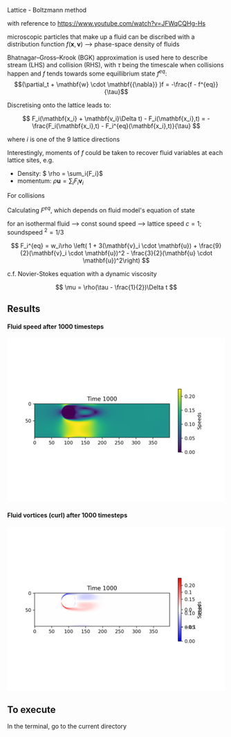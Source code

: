 Lattice - Boltzmann method

with reference to https://www.youtube.com/watch?v=JFWqCQHg-Hs

microscopic particles that make up a fluid can be discribed with a distribution function $f(\mathbf{x},\mathbf{v})$ --> phase-space density of fluids 

Bhatnagar–Gross–Krook (BGK) approximation is used here to describe stream (LHS) and collision (RHS), with $\tau$ being the timescale when collisions happen and $f$ tends towards some equillibrium state $f^{eq}$:
$$(\partial_t + \mathbf{w} \cdot \mathbf{{\nabla}}  )f = -\frac{f - f^{eq}}{\tau}$$ 

Discretising onto the lattice leads to:

$$
F_i(\mathbf{x_i} + \mathbf{v_i}\Delta t) - F_i(\mathbf{x_i},t) = -\frac{F_i(\mathbf{x_i},t) - F_i^{eq}(\mathbf{x_i},t)}{\tau}
$$

where $i$ is one of the 9 lattice directions

Interestingly, moments of $f$ could be taken to recover fluid variables at each lattice sites, e.g. 

- Density: $ \rho = \sum_i{F_i}$
- momentum: $\rho \mathbf{u} = \sum_i{F_i\mathbf{v}_i}$


For collisions

Calculating $F^{eq}$, which depends on fluid model's equation of state

for an isothermal fluid --> const sound speed --> lattice speed $c = 1$; soundspeed $^2 = 1/3$

$$
F_i^{eq} = w_i\rho  \left( 1 + 3(\mathbf{v}_i \cdot \mathbf{u}) + \frac{9}{2}(\mathbf{v}_i \cdot \mathbf{u})^2 - \frac{3}{2}(\mathbf{u} \cdot \mathbf{u})^2\right)
$$

c.f. Novier-Stokes equation with a dynamic viscosity

$$
\mu = \rho(\tau - \frac{1}{2})\Delta t
$$

## Results
#### Fluid speed after 1000 timesteps
![speed](./images/LatticeBoltzmann__400x100_1000_0.6_True_speed.png "Fluid speed after 1000 timesteps")
#### Fluid vortices (curl) after 1000 timesteps
![vortex](./images/LatticeBoltzmann__400x100_1000_0.6_True_vortices.png "Fluid vortices (curl) after 1000 timesteps")

## To execute
In the terminal, go to the current directory
